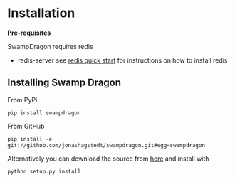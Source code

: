 # Installation #

**Pre-requisites**

SwampDragon requires redis

*  redis-server see [redis quick start](http://redis.io/topics/quickstart) for instructions on how to install redis


## Installing Swamp Dragon ##

From PyPi

    pip install swampdragon


From GitHub

    pip install -e git://github.com/jonashagstedt/swampdragon.git#egg=swampdragon


Alternatively you can download the source from [here](/download/) and install with

    python setup.py install
